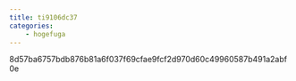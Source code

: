 ```yaml
---
title: ti9106dc37
categories:
    - hogefuga
---
```

8d57ba6757bdb876b81a6f037f69cfae9fcf2d970d60c49960587b491a2abf0e